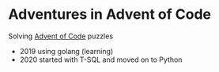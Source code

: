 # Adventures in Advent of Code
Solving [Advent of Code](https://adventofcode.com/) puzzles
* 2019 using golang (learning)
* 2020 started with T-SQL and moved on to Python
